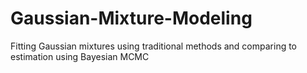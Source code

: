 # Gaussian-Mixture-Modeling
Fitting Gaussian mixtures using traditional methods and comparing to estimation using Bayesian MCMC
